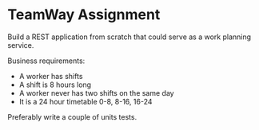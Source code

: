 # TeamWay Assignment

Build a REST application from scratch that could serve as a work planning service.

Business requirements:
* A worker has shifts
* A shift is 8 hours long
* A worker never has two shifts on the same day
* It is a 24 hour timetable 0-8, 8-16, 16-24

Preferably write a couple of units tests.